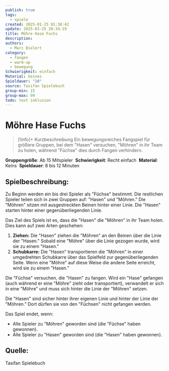 ```yaml
---
publish: true
tags:
  - spiele
created: 2025-01-25 01:38:42
update: 2025-03-25 20:34:19
title: Möhre Hase Fuchs
description: 
authors:
  - Marc Bielert
category:
  - fangen
  - warm-up
  - bewegung
Schwierigkeit: einfach
Material: keines
Spieldauer: "10"
source: Tasifan Spielebuch
group-min: 15
group-max: 99
todo: text inklusion
---
```


# Möhre Hase Fuchs

> [!info]+ Kurzbeschreibung 
> Ein bewegungsreiches Fangspiel für größere Gruppen, bei dem "Hasen" versuchen, "Möhren" in ihr Team zu holen, während "Füchse" dies durch Fangen verhindern.

**Gruppengröße**: Ab 15 Mitspieler 
**Schwierigkeit**: Recht einfach 
**Material**: Keins 
**Spieldauer**: 8 bis 12 Minuten

## **Spielbeschreibung**:

Zu Beginn werden ein bis drei Spieler als "Füchse" bestimmt. Die restlichen Spieler teilen sich in zwei Gruppen auf: "Hasen" und "Möhren." Die "Möhren" sitzen mit ausgestreckten Beinen hinter einer Linie. Die "Hasen" starten hinter einer gegenüberliegenden Linie.

Das Ziel des Spiels ist es, dass die "Hasen" die "Möhren" in ihr Team holen. Dies kann auf zwei Arten geschehen:

1. **Ziehen:** Die "Hasen" ziehen die "Möhren" an den Beinen über die Linie der "Hasen." Sobald eine "Möhre" über die Linie gezogen wurde, wird sie zu einem "Hasen."
2. **Schubkarre:** Die "Hasen" transportieren die "Möhren" in einer umgedrehten Schubkarre über das Spielfeld zur gegenüberliegenden Seite. Wenn eine "Möhre" auf diese Weise die andere Seite erreicht, wird sie zu einem "Hasen."

Die "Füchse" versuchen, die "Hasen" zu fangen. Wird ein "Hase" gefangen (auch während er eine "Möhre" zieht oder transportiert), verwandelt er sich in eine "Möhre" und muss sich hinter die Linie der "Möhren" setzen.

Die "Hasen" sind sicher hinter ihrer eigenen Linie und hinter der Linie der "Möhren." Dort dürfen sie von den "Füchsen" nicht gefangen werden.

Das Spiel endet, wenn:

- Alle Spieler zu "Möhren" geworden sind (die "Füchse" haben gewonnen).
- Alle Spieler zu "Hasen" geworden sind (die "Hasen" haben gewonnen).

## **Quelle**:

Tasifan Spielebuch